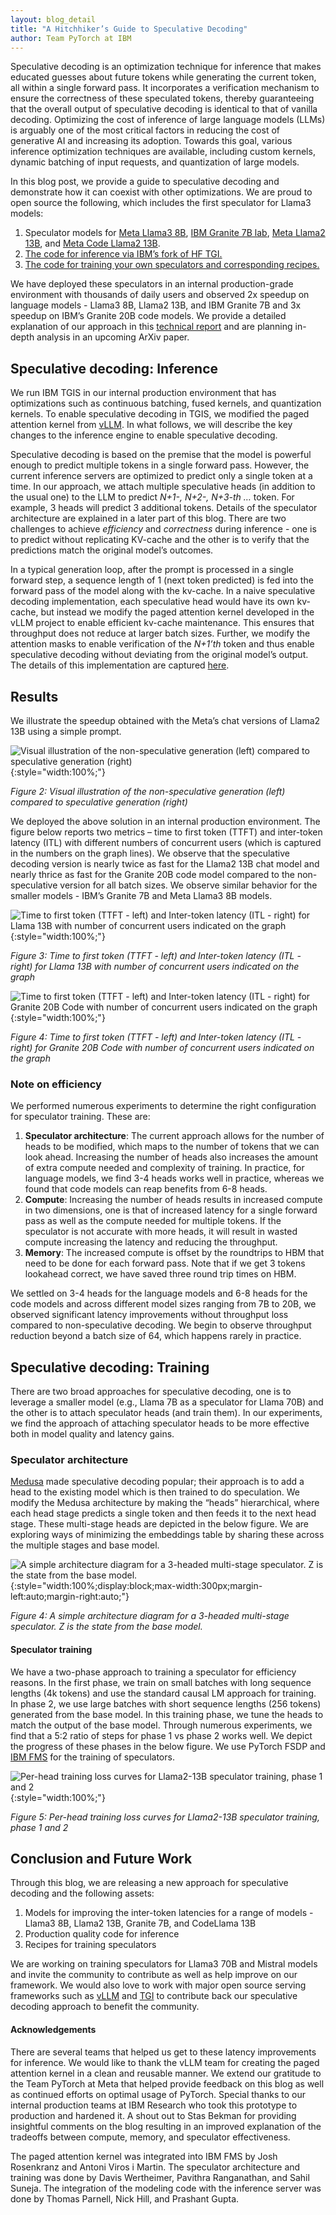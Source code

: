 ```yaml
---
layout: blog_detail
title: "A Hitchhiker’s Guide to Speculative Decoding"
author: Team PyTorch at IBM
---
```


Speculative decoding is an optimization technique for inference that makes educated guesses about  future tokens while generating the current token, all within a single forward pass. It incorporates a verification mechanism to ensure the correctness of these speculated tokens, thereby guaranteeing that the overall output of speculative decoding is identical to that of vanilla decoding. Optimizing the cost of inference of large language models (LLMs) is arguably one of the most critical factors in reducing the cost of generative AI and increasing its adoption. Towards this goal, various inference optimization techniques are available, including custom kernels, dynamic batching of input requests, and quantization of large models.

In this blog post, we provide a guide to speculative decoding and demonstrate how it can coexist with other optimizations. We are proud to open source the following, which includes the first speculator for Llama3 models:



1. Speculator models for [Meta Llama3 8B](https://huggingface.co/ibm-fms/llama3-8b-accelerator), [IBM Granite 7B lab](https://huggingface.co/ibm/granite-7b-lab-accelerator), [Meta Llama2 13B](https://huggingface.co/ibm-fms/codellama-13b-accelerator), and [Meta Code Llama2 13B](https://huggingface.co/ibm-fms/codellama-13b-accelerator).
2. [The code for inference via IBM’s fork of HF TGI.](https://github.com/IBM/text-generation-inference/pull/79)
3. [The code for training your own speculators and corresponding recipes.](https://github.com/foundation-model-stack/fms-fsdp/pull/35)

We have deployed these speculators in an internal production-grade environment with thousands of daily users and observed 2x speedup on language models - Llama3 8B, Llama2 13B, and IBM Granite 7B and 3x speedup on IBM’s Granite 20B code models. We provide a detailed explanation of our approach in this [technical report](https://arxiv.org/abs/2404.19124) and are planning in-depth analysis in an upcoming ArXiv paper.


## Speculative decoding: Inference

We run IBM TGIS in our internal production environment that has optimizations such as continuous batching, fused kernels, and quantization kernels. To enable speculative decoding in TGIS, we modified the paged attention kernel from [vLLM](https://github.com/vllm-project/vllm). In what follows, we will describe the key changes to the inference engine to enable speculative decoding.

Speculative decoding is based on the premise that the model is powerful enough to predict multiple tokens in a single forward pass. However, the current inference servers are optimized to predict only a single token at a time. In our approach, we attach multiple speculative heads (in addition to the usual one) to the LLM to predict _N+1-, N+2-, N+3-th …_ token. For example, 3 heads will predict 3 additional tokens. Details of the speculator architecture are explained in a later part of this blog. There are two challenges to achieve _efficiency_ and _correctness_ during inference - one is to predict without replicating KV-cache and the other is to verify that the predictions match the original model’s outcomes.

In a typical generation loop, after the prompt is processed in a single forward step, a sequence length of 1 (next token predicted) is fed into the forward pass of the model along with the kv-cache. In a naive speculative decoding implementation, each speculative head would have its own kv-cache, but instead we  modify the paged attention kernel developed in the vLLM project to enable efficient kv-cache maintenance. This  ensures that throughput does not reduce at larger batch sizes. Further, we modify the attention masks to enable verification of the _N+1’th_ token and thus enable speculative decoding without deviating from the original model’s output. The details of this implementation are captured [here](https://github.com/foundation-model-stack/fms-extras).


## Results

We illustrate the speedup obtained with the Meta’s chat versions of Llama2 13B using a simple prompt.

            
![Visual illustration of the non-speculative generation (left) compared to speculative generation (right)](/assets/images/hitchhikers-guide-speculative-decoding/fig1.gif){:style="width:100%;"}

_Figure 2: Visual illustration of the non-speculative generation (left) compared to speculative generation (right)_

We deployed the above solution in an internal production environment. The figure below reports two metrics – time to first token (TTFT) and inter-token latency (ITL) with different numbers of concurrent users (which is captured in the numbers on the graph lines). We observe that the speculative decoding version is nearly twice as fast for the Llama2 13B chat model and nearly thrice as fast for the Granite 20B code model compared to the non-speculative version for all batch sizes. We observe similar behavior for the smaller models - IBM’s Granite 7B and Meta Llama3 8B models.

![Time to first token (TTFT - left) and Inter-token latency (ITL - right) for Llama 13B with number of concurrent users indicated on the graph](/assets/images/hitchhikers-guide-speculative-decoding/fig2.png){:style="width:100%;"}

_Figure 3: Time to first token (TTFT - left) and Inter-token latency (ITL - right) for Llama 13B with number of concurrent users indicated on the graph_


![Time to first token (TTFT - left) and Inter-token latency (ITL - right) for Granite 20B Code with number of concurrent users indicated on the graph](/assets/images/hitchhikers-guide-speculative-decoding/fig3.png){:style="width:100%;"}


_Figure 4: Time to first token (TTFT - left) and Inter-token latency (ITL - right) for Granite 20B Code with number of concurrent users indicated on the graph_


### Note on efficiency

We performed numerous experiments to determine the right configuration for speculator training. These are:

1. **Speculator architecture**: The current approach allows for the number of heads to be modified, which maps to the number of tokens that we can look ahead. Increasing the number of heads also increases the amount of extra compute needed and complexity of  training. In practice, for language models, we find 3-4 heads works well in practice, whereas we found that code models can reap benefits from 6-8 heads.
2. **Compute**: Increasing the number of heads results in increased compute in two dimensions, one is that of increased latency for a single forward pass as well as the compute needed for multiple tokens. If the speculator is not accurate with more heads, it will result in wasted compute increasing the latency and reducing the throughput. 
3. **Memory**: The increased compute is offset by the roundtrips to HBM that need to be done for each forward pass. Note that if we get 3 tokens lookahead correct, we have saved three round trip times on HBM.

We settled on 3-4 heads for the language models and 6-8 heads for the code models and across different model sizes ranging from 7B to 20B, we observed significant latency improvements without throughput loss compared to non-speculative decoding. We begin to observe throughput reduction beyond a batch size of 64, which happens rarely in practice.


## Speculative decoding: Training

There are  two broad approaches for speculative decoding, one is to leverage a smaller model (e.g., Llama 7B as a speculator for Llama 70B) and the other is to attach speculator heads (and train them). In our experiments, we find the approach of attaching speculator heads to be more   effective both in model quality and latency gains.


### Speculator architecture

[Medusa](https://arxiv.org/abs/2401.10774) made speculative decoding popular; their approach is to add a head to the existing model which is then trained to do speculation. We modify the Medusa architecture by making the “heads” hierarchical, where each head stage predicts a single token and then feeds it to the next head stage. These multi-stage heads are depicted in the below figure. We are exploring ways of minimizing the embeddings table by sharing these across the multiple stages and base model.


![A simple architecture diagram for a 3-headed multi-stage  speculator. Z is the state from the base model.](/assets/images/hitchhikers-guide-speculative-decoding/fig4.png){:style="width:100%;display:block;max-width:300px;margin-left:auto;margin-right:auto;"}


_Figure 4: A simple architecture diagram for a 3-headed multi-stage  speculator. Z is the state from the base model._


#### Speculator training

We have a two-phase approach to training a speculator for efficiency reasons. In the first phase, we train on small batches with long sequence lengths (4k tokens) and use the standard causal LM approach for training. In phase 2, we use large batches with short sequence lengths (256 tokens) generated from the base model. In this training phase, we tune the heads to match the output of the base model. Through numerous experiments, we find that a 5:2 ratio of steps for phase 1 vs phase 2 works well. We depict the progress of these phases in the below figure. We use PyTorch FSDP and [IBM FMS](https://github.com/foundation-model-stack/fms-fsdp) for the training of speculators.


![Per-head training loss curves for Llama2-13B speculator training, phase 1 and 2](/assets/images/hitchhikers-guide-speculative-decoding/fig5.jpg){:style="width:100%;"}

_Figure 5: Per-head training loss curves for Llama2-13B speculator training, phase 1 and 2_


## Conclusion and Future Work

Through this blog, we are releasing  a new approach for speculative decoding and the following assets:

1. Models for improving the inter-token latencies for a range of models - Llama3 8B, Llama2 13B, Granite 7B, and CodeLlama 13B
2. Production quality code for inference
3. Recipes for training speculators

We are working on training speculators for Llama3 70B and Mistral models and invite the community to contribute as well as help improve on our framework. We would also love to work with major open source serving frameworks such as [vLLM](https://github.com/vllm-project/vllm) and [TGI](https://github.com/huggingface/text-generation-inference) to contribute back our speculative decoding approach to benefit the community.


#### Acknowledgements

There are several teams that helped us get to these latency improvements for inference. We would like to thank the vLLM team for creating the paged attention kernel in a clean and reusable manner. We extend our gratitude to the Team PyTorch at Meta that helped provide feedback on this blog as well as continued efforts on optimal usage of PyTorch. Special thanks to our internal production teams at IBM Research who took this prototype to production and hardened it. A shout out to Stas Bekman for providing insightful comments on the blog resulting in an improved explanation of the tradeoffs between compute, memory, and speculator effectiveness.

The paged attention kernel was integrated into IBM FMS by Josh Rosenkranz and Antoni Viros i Martin. The speculator architecture and training was done by Davis Wertheimer, Pavithra Ranganathan, and Sahil Suneja. The integration of the modeling code with the inference server was done by Thomas Parnell, Nick Hill, and Prashant Gupta.
		